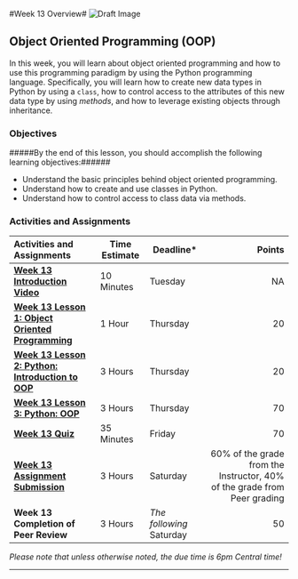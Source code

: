 #Week 13 Overview#
![Draft Image](../images/Draft_Version_picture.png)

## Object Oriented Programming (OOP) ##

In this week, you will learn about object oriented programming and how
to use this programming paradigm by using the Python programming
language. Specifically, you will learn how to create new data types in
Python by using a `class`, how to control access to the attributes of
this new data type by using _methods_, and how to leverage existing
objects through inheritance.

### Objectives ###

#####By the end of this lesson, you should accomplish the following learning objectives:######

- Understand the basic principles behind object oriented programming.
- Understand how to create and use classes in Python.
- Understand how to control access to class data via methods.

### Activities and Assignments ###

|Activities and Assignments | Time Estimate | Deadline* | Points|
|:------| -----|-------|----------:|
|**[Week 13 Introduction Video][w13v]**|10 Minutes|Tuesday|NA|
|**[Week 13 Lesson 1: Object Oriented Programming](lesson1.md)**| 1 Hour |Thursday| 20|
|**[Week 13 Lesson 2: Python: Introduction to OOP](lesson2.md)**| 3 Hours | Thursday | 20 |
|**[Week 13 Lesson 3: Python: OOP](lesson3.md)**| 3 Hours | Thursday| 70 |
|**[Week 13 Quiz][w13q]**| 35 Minutes | Friday | 70|
|**[Week 13 Assignment Submission][w13a]**| 3 Hours | Saturday | 60% of the grade from the Instructor, 40% of the grade from Peer grading | 
|**Week 13 Completion of Peer Review**| 3 Hours | *The following* Saturday | 50 | 

*Please note that unless otherwise noted, the due time is 6pm Central time!*

----------
[w13v]: https://mediaspace.illinois.edu/media/Week+Thirteen/1_jcupo21k/33195071
[w13a]: https://learn.illinois.edu/mod/workshop/view.php?id=1095404
[w13q]: https://learn.illinois.edu/mod/quiz/view.php?id=1095401

